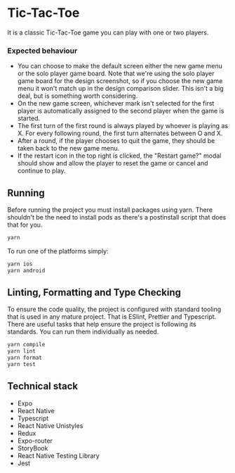 # Tic-Tac-Toe

It is a classic Tic-Tac-Toe game you can play with one or two players.

### Expected behaviour

- You can choose to make the default screen either the new game menu or the solo player game board. Note that we're using the solo player game board for the design screenshot, so if you choose the new game menu it won't match up in the design comparison slider. This isn't a big deal, but is something worth considering.
- On the new game screen, whichever mark isn't selected for the first player is automatically assigned to the second player when the game is started.
- The first turn of the first round is always played by whoever is playing as X. For every following round, the first turn alternates between O and X.
- After a round, if the player chooses to quit the game, they should be taken back to the new game menu.
- If the restart icon in the top right is clicked, the "Restart game?" modal should show and allow the player to reset the game or cancel and continue to play.

## Running

Before running the project you must install packages using yarn. There shouldn't be the need to install pods as there's a postinstall script that does that for you.

```bash
yarn
```

To run one of the platforms simply:

```bash
yarn ios
yarn android
```

## Linting, Formatting and Type Checking

To ensure the code quality, the project is configured with standard tooling that is used in any mature project. That is ESlint, Prettier and Typescript. There are useful tasks that help ensure the project is following its standards. You can run them individually as needed.

```bash
yarn compile
yarn lint
yarn format
yarn test
```

## Technical stack

- Expo
- React Native
- Typescript
- React Native Unistyles
- Redux
- Expo-router
- StoryBook
- React Native Testing Library
- Jest
